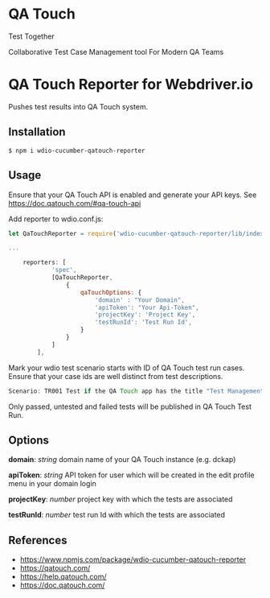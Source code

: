 # QA Touch
Test Together

Collaborative Test Case Management tool For Modern QA Teams

# QA Touch Reporter for Webdriver.io

Pushes test results into QA Touch system.

## Installation

```shell
$ npm i wdio-cucumber-qatouch-reporter
```

## Usage
Ensure that your QA Touch API is enabled and generate your API keys. See https://doc.qatouch.com/#qa-touch-api

Add reporter to wdio.conf.js:

```Javascript
let QaTouchReporter = require('wdio-cucumber-qatouch-reporter/lib/index');

...

    reporters: [
            'spec',
            [QaTouchReporter,
                {
                    qaTouchOptions: {
                        'domain' : "Your Domain",
                        'apiToken': "Your Api-Token",
                        'projectKey': 'Project Key',
                        'testRunId': 'Test Run Id',
                    }
                }
            ]
        ],
```


Mark your wdio test scenario starts with ID of QA Touch test run cases. Ensure that your case ids are well distinct from test descriptions.
 
```Javascript
Scenario: TR001 Test if the QA Touch app has the title "Test Management"
```

Only passed, untested and failed tests will be published in QA Touch Test Run.

## Options

**domain**: *string* domain name of your QA Touch instance (e.g. dckap)

**apiToken**: *string* API token for user which will be created in the edit profile menu in your domain login

**projectKey**: *number* project key with which the tests are associated

**testRunId**: *number* test run Id with which the tests are associated

## References
- https://www.npmjs.com/package/wdio-cucumber-qatouch-reporter
- https://qatouch.com/
- https://help.qatouch.com/
- https://doc.qatouch.com/
